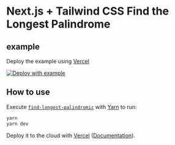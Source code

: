 # Next.js + Tailwind CSS Find the Longest Palindrome

## example

Deploy the example using [Vercel](https://find-longest-palindromic.vercel.app) 

[![Deploy with example](https://vercel.com/button)](https://find-longest-palindromic.vercel.app)

## How to use

Execute [`find-longest-palindromic`](https://github.com/TaoSupachai/find-longest-palindromic) with [Yarn](https://yarnpkg.com/lang/en/docs/cli/create/) to run:

```bash
yarn
yarn dev
```

Deploy it to the cloud with [Vercel](https://nextjs.org/docs/deployment) ([Documentation](https://nextjs.org/docs/deployment)).
